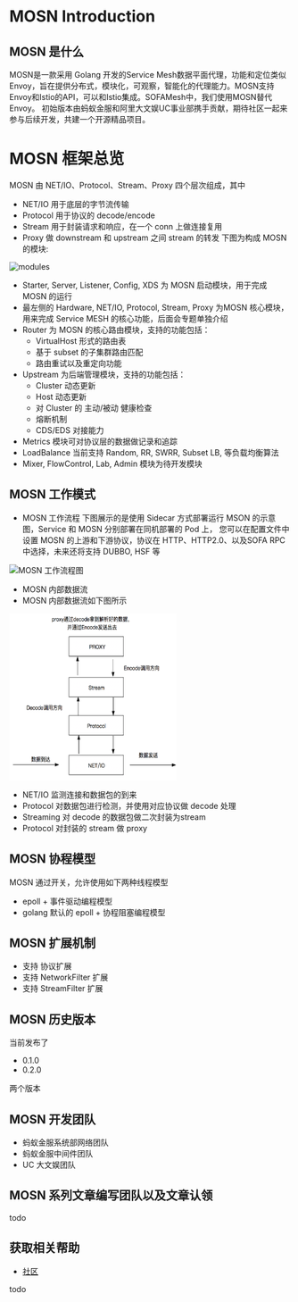 # MOSN Introduction

## MOSN 是什么
MOSN是一款采用 Golang 开发的Service Mesh数据平面代理，功能和定位类似Envoy，旨在提供分布式，模块化，可观察，智能化的代理能力。MOSN支持Envoy和Istio的API，可以和Istio集成。SOFAMesh中，我们使用MOSN替代Envoy。
初始版本由蚂蚁金服和阿里大文娱UC事业部携手贡献，期待社区一起来参与后续开发，共建一个开源精品项目。

# MOSN 框架总览
MOSN 由 NET/IO、Protocol、Stream、Proxy 四个层次组成，其中

+ NET/IO 用于底层的字节流传输
+ Protocol 用于协议的 decode/encode
+ Stream 用于封装请求和响应，在一个 conn 上做连接复用
+ Proxy 做 downstream 和 upstream 之间 stream 的转发
下图为构成 MOSN 的模块:

![modules](design/resource/MosnModules.png)

+ Starter, Server, Listener, Config, XDS 为 MOSN 启动模块，用于完成 MOSN 的运行
+ 最左侧的 Hardware, NET/IO, Protocol, Stream, Proxy 为MOSN 核心模块，
  用来完成 Service MESH 的核心功能，后面会专题单独介绍
+ Router 为 MOSN 的核心路由模块，支持的功能包括：
    + VirtualHost 形式的路由表
    + 基于 subset 的子集群路由匹配
    + 路由重试以及重定向功能
+ Upstream 为后端管理模块，支持的功能包括：
    + Cluster 动态更新
    + Host 动态更新
    + 对 Cluster 的 主动/被动 健康检查
    + 熔断机制
    + CDS/EDS 对接能力
+ Metrics 模块可对协议层的数据做记录和追踪
+ LoadBalance 当前支持 Random, RR, SWRR, Subset LB, 等负载均衡算法
+ Mixer, FlowControl, Lab, Admin 模块为待开发模块

## MOSN 工作模式
+ MOSN 工作流程
下图展示的是使用 Sidecar 方式部署运行 MSON 的示意图，Service 和 MOSN 分别部署在同机部署的 Pod 上，
您可以在配置文件中设置 MOSN 的上游和下游协议，协议在 HTTP、HTTP2.0、以及SOFA RPC 中选择，未来还将支持
DUBBO, HSF 等

![MOSN 工作流程图](design/resource/MosnWorkFlow.png)

+ MOSN 内部数据流
+ MOSN 内部数据流如下图所示

<img src="design/resource/MosnDataFlow.png" width = "300" height = "300" align="middle" />

+ NET/IO 监测连接和数据包的到来
+ Protocol 对数据包进行检测，并使用对应协议做 decode 处理
+ Streaming 对 decode 的数据包做二次封装为stream
+ Protocol 对封装的 stream 做 proxy

## MOSN 协程模型
MOSN 通过开关，允许使用如下两种线程模型
+ epoll + 事件驱动编程模型
+ golang 默认的 epoll + 协程阻塞编程模型

## MOSN 扩展机制
+ 支持 协议扩展
+ 支持 NetworkFilter 扩展
+ 支持 StreamFilter 扩展
## MOSN 历史版本
当前发布了

+ 0.1.0
+ 0.2.0  

两个版本

## MOSN 开发团队
+ 蚂蚁金服系统部网络团队
+ 蚂蚁金服中间件团队
+ UC 大文娱团队

## MOSN 系列文章编写团队以及文章认领
todo

## 获取相关帮助
* [社区](https://github.com/alipay/mosn/issues)

todo